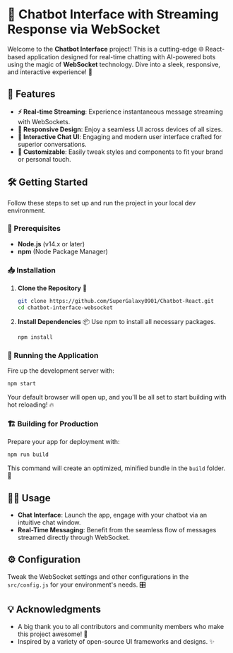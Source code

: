   # 🤖 Chatbot Interface with Streaming Response via WebSocket
Welcome to the **Chatbot Interface** project! This is a cutting-edge 🌐 React-based application designed for real-time chatting with AI-powered bots using the magic of **WebSocket** technology. Dive into a sleek, responsive, and interactive experience! 🚀
## 🌟 Features
- **⚡ Real-time Streaming**: Experience instantaneous message streaming with WebSockets.
- **📱 Responsive Design**: Enjoy a seamless UI across devices of all sizes.
- **💬 Interactive Chat UI**: Engaging and modern user interface crafted for superior conversations.
- **🎨 Customizable**: Easily tweak styles and components to fit your brand or personal touch.
## 🛠️ Getting Started
Follow these steps to set up and run the project in your local dev environment.
### 📝 Prerequisites
- **Node.js** (v14.x or later)
- **npm** (Node Package Manager)
### 📥 Installation
1. **Clone the Repository** 🧬
   ```bash
   git clone https://github.com/SuperGalaxy0901/Chatbot-React.git
   cd chatbot-interface-websocket
   ```
2. **Install Dependencies** 📦
   Use npm to install all necessary packages.
   ```bash
   npm install
   ```
### 🚀 Running the Application
Fire up the development server with:
```bash
npm start
```
Your default browser will open up, and you'll be all set to start building with hot reloading! 🔥
### 🏗️ Building for Production
Prepare your app for deployment with:
```bash
npm run build
```
This command will create an optimized, minified bundle in the `build` folder. 🏢
## 👩‍💻 Usage
- **Chat Interface**: Launch the app, engage with your chatbot via an intuitive chat window.
- **Real-Time Messaging**: Benefit from the seamless flow of messages streamed directly through WebSocket.
## ⚙️ Configuration
Tweak the WebSocket settings and other configurations in the `src/config.js` for your environment's needs. 🎛️
## 💡 Acknowledgments
- A big thank you to all contributors and community members who make this project awesome! 👏
- Inspired by a variety of open-source UI frameworks and designs. ✨
